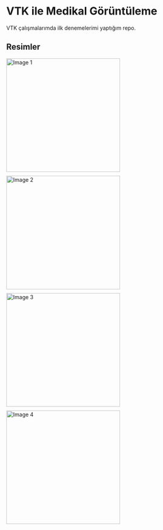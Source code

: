 # VTK ile Medikal Görüntüleme
VTK çalışmalarımda ilk denemelerimi yaptığım repo.
## Resimler
<div style="display: flex; flex-wrap: wrap; gap: 10px;">
        <img src="https://github.com/user-attachments/assets/0aa40531-8f69-4e94-9877-cf09f4c6ed94" alt="Image 1" width="300" style="height: auto;">
        <img src="https://github.com/user-attachments/assets/963de1b3-7a35-42e1-8e81-eec8ccfdbcdb" alt="Image 2" width="300" style="height: auto;">
        <img src="https://github.com/user-attachments/assets/49fd7da7-a14a-480a-af8c-2d2fd2e3f503" alt="Image 3" width="300" style="height: auto;">
        <img src="https://github.com/user-attachments/assets/b945a254-82e7-4865-80fa-5f00e4f15071" alt="Image 4" width="300" style="height: auto;">
    </div>

